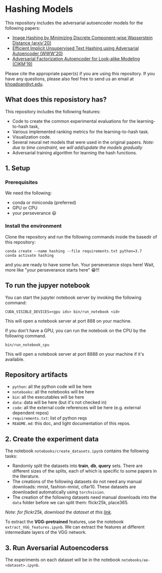 # Hashing Models

This repository includes the adversarial autoencoder models for the following papers:

* [Image Hashing by Minimizing Discrete Component-wise Wasserstein Distance (arxiv'20)](https://arxiv.org/abs/2003.00134)
* [Efficient Implicit Unsupervised Text Hashing using Adversarial Autoencoder (WWW'20)](https://dl.acm.org/doi/abs/10.1145/3366423.3380150)
* [Adversarial Factorization Autoencoder for Look-alike Modeling (CIKM'19)](https://dl.acm.org/doi/abs/10.1145/3357384.3357807)

Please cite the appropriate paper(s) if you are using this repository. If you have any questions, please also feel free to send us an email at khoadoan@vt.edu.

## What does this reposistory has?

This repository includes the following features:

* Code to create the common experimental evaluations for the learning-to-hash task,
* Various implemented ranking metrics for the learning-to-hash task.
* Visualization code.
* Several neural net models that were used in the original papers. *Note: due to time constraint, we will add/update the models gradually*
* Adversarial training algorithm for learning the hash functions.

## 1. Setup

### Prerequisites

We need the following:

* conda or miniconda (preferred)
* GPU or CPU
* your perseverance :smiley:

### Install the environment

Clone the repository and run the following commands inside the basedir of this repository:

```
conda create --name hashing --file requirements.txt python=3.7
conda activate hashing
```

and you are ready to have some fun. Your perseverance stops here! Wait, more like "your perseverance starts here" :grin:!!!

## To run the jupyer notebook

You can start the jupyter notebook server by invoking the following command:

```
CUDA_VISIBLE_DEVICES=<gpu ids> bin/run_notebook <id>
```

This will open a notebook server at port 888<id> on your machine.

If you don't have a GPU, you can run the notebook on the CPU by the following command.

```
bin/run_notebook_cpu
```

This will open a notebook server at port 8888 on your machine if it's available.

## Repository artifacts

* `python`: all the python code will be here
* `notebooks`: all the notebooks will be here
* `bin`: all the executables will be here
* `data`: data will be here (but it's not checked in)
* `code`: all the external code references will be here (e.g. external dependent repos)
* `requirements.txt`: list of python reqs
* `README.md`: this doc, and light documentation of this repos.

## 2. Create the experiment data

The notebook `notebooks/create_datasets.ipynb` contains the following tasks:

* Randomly split the datasets into **train**, **db**, **query** sets. There are different sizes of the splits, each of which is specific to some papers in the literature.
* The creations of the following datasets do not need any manual downloads: mnist, fashion-mnist, cifar10. These datasets are downloaded automatically using `torchvision`.
* The creation of the following datasets need manual downloads into the `data` folder before we can split them: flickr25k, place365.

*Note: for flickr25k, download the dataset at this [link](https://bit.ly/2TDLKjc).*

To extract the **VGG-pretrained** features, use the notebook `extract_VGG_features.ipynb`. We can extract the features at different intermediate layers of the VGG network.

## 3. Run Aversarial Autoencoderss

The experiments on each dataset will be in the notebook `notebooks/ae-<dataset>.ipynb`. 
